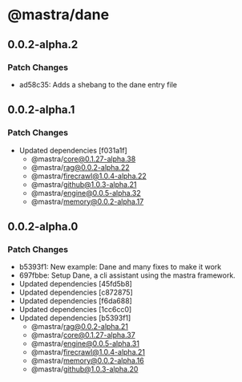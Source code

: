 # @mastra/dane

## 0.0.2-alpha.2

### Patch Changes

- ad58c35: Adds a shebang to the dane entry file

## 0.0.2-alpha.1

### Patch Changes

- Updated dependencies [f031a1f]
  - @mastra/core@0.1.27-alpha.38
  - @mastra/rag@0.0.2-alpha.22
  - @mastra/firecrawl@1.0.4-alpha.22
  - @mastra/github@1.0.3-alpha.21
  - @mastra/engine@0.0.5-alpha.32
  - @mastra/memory@0.0.2-alpha.17

## 0.0.2-alpha.0

### Patch Changes

- b5393f1: New example: Dane and many fixes to make it work
- 697fbbe: Setup Dane, a cli assistant using the mastra framework.
- Updated dependencies [45fd5b8]
- Updated dependencies [c872875]
- Updated dependencies [f6da688]
- Updated dependencies [1cc6cc0]
- Updated dependencies [b5393f1]
  - @mastra/rag@0.0.2-alpha.21
  - @mastra/core@0.1.27-alpha.37
  - @mastra/engine@0.0.5-alpha.31
  - @mastra/firecrawl@1.0.4-alpha.21
  - @mastra/memory@0.0.2-alpha.16
  - @mastra/github@1.0.3-alpha.20
